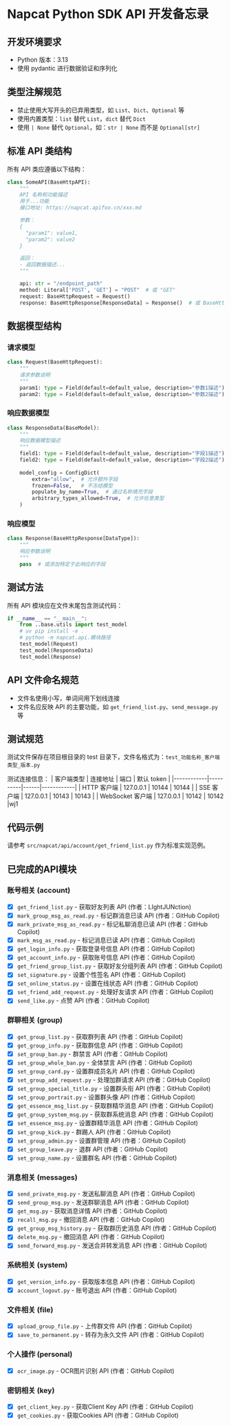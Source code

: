 # Napcat Python SDK API 开发备忘录

## 开发环境要求
- Python 版本：3.13
- 使用 pydantic 进行数据验证和序列化

## 类型注解规范
- 禁止使用大写开头的已弃用类型，如 `List`、`Dict`、`Optional` 等
- 使用内置类型：`list` 替代 `List`，`dict` 替代 `Dict`
- 使用 `| None` 替代 `Optional`，如：`str | None` 而不是 `Optional[str]`

## 标准 API 类结构

所有 API 类应遵循以下结构：

```python
class SomeAPI(BaseHttpAPI):
    """
    API 名称和功能描述
    用于...功能
    接口地址: https://napcat.apifox.cn/xxx.md

    参数：
    {
      "param1": value1,
      "param2": value2
    }

    返回：
    - 返回数据描述...
    """

    api: str = "/endpoint_path"
    method: Literal['POST', 'GET'] = "POST"  # 或 "GET"
    request: BaseHttpRequest = Request()
    response: BaseHttpResponse[ResponseData] = Response()  # 或 BaseHttpResponse[list[ResponseData]]
```

## 数据模型结构

### 请求模型
```python
class Request(BaseHttpRequest):
    """
    请求参数说明
    """
    param1: type = Field(default=default_value, description="参数1描述")
    param2: type = Field(default=default_value, description="参数2描述")
```

### 响应数据模型
```python
class ResponseData(BaseModel):
    """
    响应数据模型描述
    """
    field1: type = Field(default=default_value, description="字段1描述")
    field2: type = Field(default=default_value, description="字段2描述")
    
    model_config = ConfigDict(
        extra="allow",  # 允许额外字段
        frozen=False,   # 不冻结模型
        populate_by_name=True,  # 通过名称填充字段
        arbitrary_types_allowed=True,  # 允许任意类型
    )
```

### 响应模型
```python
class Response(BaseHttpResponse[DataType]):
    """
    响应参数说明
    """
    pass  # 或添加特定于此响应的字段
```

## 测试方法

所有 API 模块应在文件末尾包含测试代码：

```python
if __name__ == "__main__":
    from ..base.utils import test_model
    # uv pip install -e . 
    # python -m napcat.api.模块路径
    test_model(Request)
    test_model(ResponseData)
    test_model(Response)
```

## API 文件命名规范
- 文件名使用小写，单词间用下划线连接
- 文件名应反映 API 的主要功能，如 `get_friend_list.py`、`send_message.py` 等

## 测试规范
测试文件保存在项目根目录的 test 目录下，文件名格式为：`test_功能名称_客户端类型_版本.py`

测试连接信息：
| 客户端类型 | 连接地址 | 端口 | 默认 token |
|------------|----------|------|------------|
| HTTP 客户端 | 127.0.0.1 | 10144 | 10144 |
| SSE 客户端 | 127.0.0.1 | 10143 | 10143 |
| WebSocket 客户端 | 127.0.0.1 | 10142 | 10142 |wj1

## 代码示例
请参考 `src/napcat/api/account/get_friend_list.py` 作为标准实现范例。

## 已完成的API模块

### 账号相关 (account)
- [x] `get_friend_list.py` - 获取好友列表 API (作者：LIghtJUNction)
- [x] `mark_group_msg_as_read.py` - 标记群消息已读 API (作者：GitHub Copilot)
- [x] `mark_private_msg_as_read.py` - 标记私聊消息已读 API (作者：GitHub Copilot)
- [x] `mark_msg_as_read.py` - 标记消息已读 API (作者：GitHub Copilot)
- [x] `get_login_info.py` - 获取登录号信息 API (作者：GitHub Copilot)
- [x] `get_account_info.py` - 获取账号信息 API (作者：GitHub Copilot)
- [x] `get_friend_group_list.py` - 获取好友分组列表 API (作者：GitHub Copilot)
- [x] `set_signature.py` - 设置个性签名 API (作者：GitHub Copilot)
- [x] `set_online_status.py` - 设置在线状态 API (作者：GitHub Copilot)
- [x] `set_friend_add_request.py` - 处理好友请求 API (作者：GitHub Copilot)
- [x] `send_like.py` - 点赞 API (作者：GitHub Copilot)

### 群聊相关 (group)
- [x] `get_group_list.py` - 获取群列表 API (作者：GitHub Copilot)
- [x] `get_group_info.py` - 获取群信息 API (作者：GitHub Copilot)
- [x] `set_group_ban.py` - 群禁言 API (作者：GitHub Copilot)
- [x] `set_group_whole_ban.py` - 全体禁言 API (作者：GitHub Copilot)
- [x] `set_group_card.py` - 设置群成员名片 API (作者：GitHub Copilot)
- [x] `set_group_add_request.py` - 处理加群请求 API (作者：GitHub Copilot)
- [x] `set_group_special_title.py` - 设置群头衔 API (作者：GitHub Copilot)
- [x] `set_group_portrait.py` - 设置群头像 API (作者：GitHub Copilot)
- [x] `get_essence_msg_list.py` - 获取群精华消息 API (作者：GitHub Copilot)
- [x] `get_group_system_msg.py` - 获取群系统消息 API (作者：GitHub Copilot)
- [x] `set_essence_msg.py` - 设置群精华消息 API (作者：GitHub Copilot)
- [x] `set_group_kick.py` - 群踢人 API (作者：GitHub Copilot)
- [x] `set_group_admin.py` - 设置群管理 API (作者：GitHub Copilot)
- [x] `set_group_leave.py` - 退群 API (作者：GitHub Copilot)
- [x] `set_group_name.py` - 设置群名 API (作者：GitHub Copilot)

### 消息相关 (messages)
- [x] `send_private_msg.py` - 发送私聊消息 API (作者：GitHub Copilot)
- [x] `send_group_msg.py` - 发送群聊消息 API (作者：GitHub Copilot)
- [x] `get_msg.py` - 获取消息详情 API (作者：GitHub Copilot)
- [x] `recall_msg.py` - 撤回消息 API (作者：GitHub Copilot)
- [x] `get_group_msg_history.py` - 获取群历史消息 API (作者：GitHub Copilot)
- [x] `delete_msg.py` - 撤回消息 API (作者：GitHub Copilot)
- [x] `send_forward_msg.py` - 发送合并转发消息 API (作者：GitHub Copilot)

### 系统相关 (system)
- [x] `get_version_info.py` - 获取版本信息 API (作者：GitHub Copilot)
- [x] `account_logout.py` - 账号退出 API (作者：GitHub Copilot)

### 文件相关 (file)
- [x] `upload_group_file.py` - 上传群文件 API (作者：GitHub Copilot)
- [x] `save_to_permanent.py` - 转存为永久文件 API (作者：GitHub Copilot)

### 个人操作 (personal)
- [x] `ocr_image.py` - OCR图片识别 API (作者：GitHub Copilot)

### 密钥相关 (key)
- [x] `get_client_key.py` - 获取Client Key API (作者：GitHub Copilot)
- [x] `get_cookies.py` - 获取Cookies API (作者：GitHub Copilot)